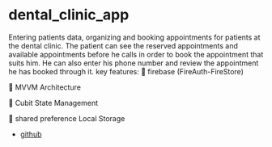 # dental_clinic_app

Entering patients data, organizing and booking appointments for patients at the dental clinic. The patient can see the reserved appointments and available appointments before he calls in order to book the appointment that suits him. He can also enter his phone number and review the appointment he has booked through it.
 key features:
🔶 firebase (FireAuth-FireStore)

🔶 MVVM Architecture

🔶 Cubit State Management

🔶 shared preference Local Storage 


- [github](https://github.com/manarahmedk/dental_clinic_app)

